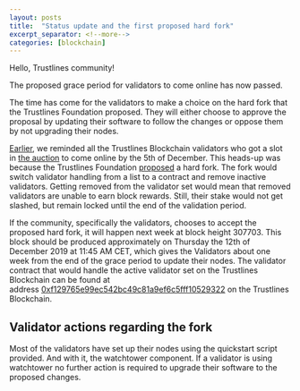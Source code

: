 ```yaml
---
layout: posts
title:  "Status update and the first proposed hard fork"
excerpt_separator: <!--more-->
categories: [blockchain]
---
```


Hello, Trustlines community!

The proposed grace period for validators to come online has now passed.

The time has come for the validators to make a choice on the hard fork that the Trustlines Foundation proposed. They will either choose to approve the proposal by updating their software to follow the changes or oppose them by not upgrading their nodes.

<!--more-->

[Earlier](https://www.reddit.com/r/Trustlines/comments/e1i7u4/trustlines_blockchain_reminder_to_inactive/), we reminded all the Trustlines Blockchain validators who got a slot in [the auction](https://medium.com/trustlines-foundation/trustlines-validator-spotlight-deep-dive-on-rewards-economics-and-opportunities-for-validators-ec75f81088a6) to come online by the 5th of December. This heads-up was because the Trustlines Foundation [proposed](https://medium.com/trustlines-foundation/t-x-launching-the-trustlines-blockchain-ffeb82b6989b) a hard fork. The fork would switch validator handling from a list to a contract and remove inactive validators. Getting removed from the validator set would mean that removed validators are unable to earn block rewards. Still, their stake would not get slashed, but remain locked until the end of the validation period.

If the community, specifically the validators, chooses to accept the proposed hard fork, it will happen next week at block height 307703. This block should be produced approximately on Thursday the 12th of December 2019 at 11:45 AM CET, which gives the Validators about one week from the end of the grace period to update their nodes. The validator contract that would handle the active validator set on the Trustlines Blockchain can be found at address [0xf129765e99ec542bc49c81a9ef6c5fff10529322](https://explore.tlbc.trustlines.foundation/address/0xf129765e99ec542bc49c81a9ef6c5fff10529322/transactions) on the Trustlines Blockchain.

## Validator actions regarding the fork

Most of the validators have set up their nodes using the quickstart script provided. And with it, the watchtower component. If a validator is using watchtower no further action is required to upgrade their software to the proposed changes.

### Manually updating your node for the first hard-fork

For those not running watchtower and wish to follow the proposed hard fork, an update to the new chain specification file is required.

If you use docker you can stop the docker container, pull the new image, and restart the docker container the same way you started it previously.

The download for the new chain specification file can be found here

<https://github.com/trustlines-protocol/blockchain/blob/457790618933bfc3173640b20d0434105c9c5323/chain/tlbc/tlbc-spec.json>

## Validator activity recap

Only validators that never produced a block would get removed in this hard fork. All other validators have shown to be online and stable.

List of inactive validators includes these addresses:

```
0xdC0046B52e2E38AEe2271B6171ebb65cCD337518
0x663d3947f03eF5B387992b880aC85940057c13e3
0x3a16c4Ae8c82ebFB0AB475bB83C4BeD1c421aAa6
0x0863Be8F0abA8890922C50A75852085A7e324bd2
```

You can check validator activity as plotted here <https://plot.ly/~TrustlinesFoundation/1/>.

*You can double click on any addresses on the right side of the graph to only show the chart for a single address.*

## Need help?

Should validators encounter any problems in setting up their nodes during the preparation period, they can get technical help by approaching Trustlines Protocol contributors in the [Gitter chat](https://gitter.im/trustlines/community) or by leaving a comment below.

## Join the community

If you're a validator or interested in the Trustlines community, we want to encourage you to [follow Trustlines Foundation on Twitter](https://twitter.com/TrustlinesFound), [join the Trustlines Network Telegram group](https://t.me/trustlines_network) or [subscribe to the Trustlines Newsletter](http://eepurl.com/gHqYyX)!

*p.p. The Trustlines Foundation*
